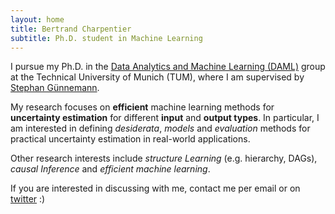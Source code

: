 ```yaml
---
layout: home
title: Bertrand Charpentier
subtitle: Ph.D. student in Machine Learning
---
```


I pursue my Ph.D. in the [Data Analytics and Machine Learning (DAML)](https://www.in.tum.de/daml/startseite/) group at the Technical University of Munich (TUM), where I am supervised by [Stephan Günnemann](https://www.in.tum.de/daml/team/guennemann/).

My research focuses on **efficient** machine learning methods for **uncertainty estimation** for different **input** and **output types**. In particular, I am interested in defining *desiderata*, *models* and *evaluation* methods for practical uncertainty estimation in real-world applications.

Other research interests include *structure Learning* (e.g. hierarchy, DAGs), *causal Inference* and *efficient machine learning*.

If you are interested in discussing with me, contact me per email or on [twitter](https://twitter.com/Bertrand_Charp) :)
